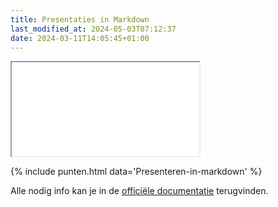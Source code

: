 ```yaml
---
title: Presentaties in Markdown
last_modified_at: 2024-05-03T07:12:37
date: 2024-03-11T14:05:45+01:00
---
```


<iframe src="presentatie-source.html"></iframe>

{% include punten.html data='Presenteren-in-markdown' %}

Alle nodig info kan je in de [officiële documentatie](https://marpit.marp.app/markdown) terugvinden.